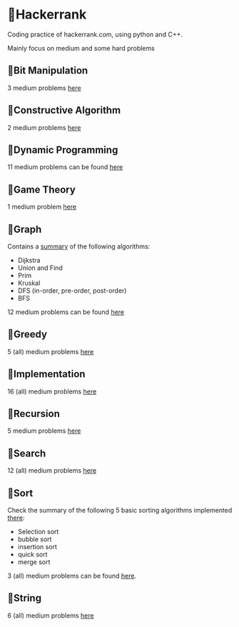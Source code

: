 # &#x1F34F;Hackerrank

Coding practice of hackerrank.com, using python and C++.

Mainly focus on medium and some hard problems

## &#x1F4D7;Bit Manipulation
3 medium problems [here](BitManipulation)

## &#x1F4D7;Constructive Algorithm
2 medium problems [here](ConstructiveAlgorithms)

## &#x1F4D7;Dynamic Programming
11 medium problems can be found [here](DynamicProgramming)

## &#x1F4D7;Game Theory
1 medium problem [here](GameTheory)

## &#x1F4D7;Graph
Contains a [summary](Graph/README.md) of the following algorithms:
* Dijkstra
* Union and Find
* Prim
* Kruskal
* DFS (in-order, pre-order, post-order)
* BFS

12 medium problems can be found [here](Graph)

## &#x1F4D7;Greedy
5 (all) medium problems [here](Greedy)

## &#x1F4D7;Implementation
16 (all) medium problems [here](Implementation)

## &#x1F4D7;Recursion
5 medium problems [here](Recursion)

## &#x1F4D7;Search
12 (all) medium problems [here](Search)

## &#x1F4D7;Sort
Check the summary of the following 5 basic sorting 
algorithms implemented [there](Sort/sort.py):
* Selection sort
* bubble sort
* insertion sort
* quick sort
* merge sort

3 (all) medium problems can be found [here](Sort).

## &#x1F4D7;String
6 (all) medium problems [here](Strings)
